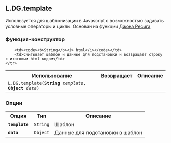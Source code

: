 ## L.DG.template

Используется для шаблонизации в Javascript с возможностью задавать условные операторы и циклы. Основан на функции [Джона Ресига](http://ejohn.org/blog/javascript-micro-templating/)


### Функция-конструктор

<table>
    <tr>
        <th>Использование</th>
        <th>Возвращает</th>
        <th>Описание</th>
    </tr>
    <tr>
        <td>
            <code>L.DG.template(<b>String</b><i> template</i>, <b>Object</b><i> data</i>)</code>
        </td>


        <td><code><b>String</b><i> html</i></code></td>
        <td>Считывает шаблон и данные для подстановки и возвращает строку с итоговым html кодом</td>
    </tr>
</table>

### Опции

<table>
    <tr>
        <th>Опция</th>
        <th>Тип</th>
        <th>Описание</th>
    </tr>
    <tr>
        <td><code><b>template</b></code></td>
        <td><code>String</code></td>
        <td>Шаблон</td>
    </tr>
    <tr>
        <td><code><b>data</b></code></td>
        <td><code>Object</code></td>
        <td>Данные для подстановки в шаблон</td>
    </tr>
</table>

